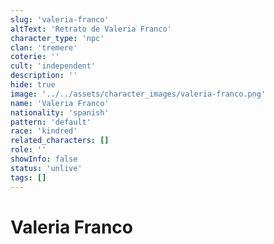 ```yaml
---
slug: 'valeria-franco'
altText: 'Retrato de Valeria Franco'
character_type: 'npc'
clan: 'tremere'
coterie: ''
cult: 'independent'
description: ''
hide: true
image: '../../assets/character_images/valeria-franco.png'
name: 'Valeria Franco'
nationality: 'spanish'
pattern: 'default'
race: 'kindred'
related_characters: []
role: ''
showInfo: false
status: 'unlive'
tags: []
---
```


# Valeria Franco
